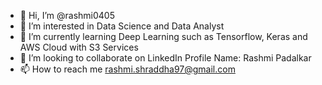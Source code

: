 - 👋 Hi, I’m @rashmi0405
- 👀 I’m interested in Data Science and Data Analyst    
- 🌱 I’m currently learning Deep Learning such as Tensorflow, Keras and AWS Cloud with S3 Services
- 💞️ I’m looking to collaborate on LinkedIn Profile Name: Rashmi Padalkar
- 📫 How to reach me rashmi.shraddha97@gmail.com





<!---
rashmi0405/rashmi0405 is a ✨ special ✨ repository because its `README.md` (this file) appears on your GitHub profile.
You can click the Preview link to take a look at your changes.
--->
